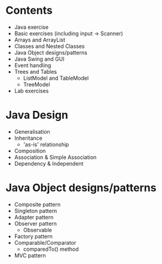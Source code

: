 # Contents
- Java exercise 
- Basic exercises (including input -> Scanner)
- Arrays and ArrayList
- Classes and Nested Classes
- Java Object designs/patterns
- Java Swing and GUI 
- Event handling
- Trees and Tables
  - ListModel and TableModel
  - TreeModel 
- Lab exercises

# Java Design
- Generalisation
- Inheritance
  - 'as-is' relationship
- Composition
- Association & Simple Association
- Dependency & Independent

# Java Object designs/patterns
- Composite pattern
- Singleton pattern
- Adapter pattern
- Observer pattern
  - Observable
- Factory pattern
- Comparable/Comparator
  - comparedTo() method
- MVC pattern
